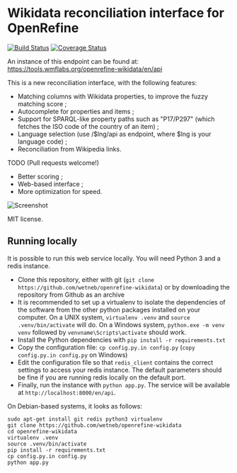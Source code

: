 Wikidata reconciliation interface for OpenRefine 
================================================
[![Build Status](https://travis-ci.org/wetneb/openrefine-wikidata.svg?branch=master)](https://travis-ci.org/wetneb/openrefine-wikidata) [![Coverage Status](https://coveralls.io/repos/github/wetneb/openrefine-wikidata/badge.svg?branch=master)](https://coveralls.io/github/wetneb/openrefine-wikidata?branch=master)

An instance of this endpoint can be found at:
https://tools.wmflabs.org/openrefine-wikidata/en/api

This is a new reconciliation interface, with the following features:
* Matching columns with Wikidata properties, to improve the fuzzy
  matching score ;
* Autocomplete for properties and items ;
* Support for SPARQL-like property paths such as "P17/P297" (which fetches the ISO code of the country of an item) ;
* Language selection (use /$lng/api as endpoint, where $lng is your
  language code) ;
* Reconciliation from Wikipedia links.

TODO (Pull requests welcome!)
* Better scoring ;
* Web-based interface ;
* More optimization for speed.

![Screenshot](https://tools.wmflabs.org/openrefine-wikidata/static/screenshot_items.png)

MIT license.

Running locally
---------------

It is possible to run this web service locally. You will need Python 3 and a redis instance.

* Clone this repository, either with git (`git clone https://github.com/wetneb/openrefine-wikidata`) or by downloading the repository from Github as an archive
* It is recommended to set up a virtualenv to isolate the dependencies of the software from the other python packages installed on your computer. On a UNIX system, `virtualenv .venv` and `source .venv/bin/activate` will do. On a Windows system, `python.exe
  -m venv venv` followed by `venvname\Scripts\activate` should work.
* Install the Python dependencies with `pip install -r requirements.txt`
* Copy the configuration file: `cp config.py.in config.py` (`copy config.py.in config.py` on Windows)
* Edit the configuration file so that `redis_client` contains the correct settings to access your redis instance. The default parameters should be fine if you are running redis locally on the default port.
* Finally, run the instance with `python app.py`. The service will be available at `http://localhost:8000/en/api`.


On Debian-based systems, it looks as follows:
```
sudo apt-get install git redis python3 virtualenv
git clone https://github.com/wetneb/openrefine-wikidata
cd openrefine-wikidata
virtualenv .venv
source .venv/bin/activate
pip install -r requirements.txt
cp config.py.in config.py
python app.py
```


